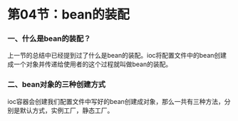 # 第04节：bean的装配

### 一、什么是bean的装配？

上一节的总结中已经提到过了什么是bean的装配。ioc将配置文件中的bean创建成一个对象并传递给使用者的这个过程就叫做bean的装配。

### 二、bean对象的三种创建方式

ioc容器会创建我们配置文件中写好的bean创建成对象，那么一共有三种方法，分别是默认方式，实例工厂，静态工厂。
